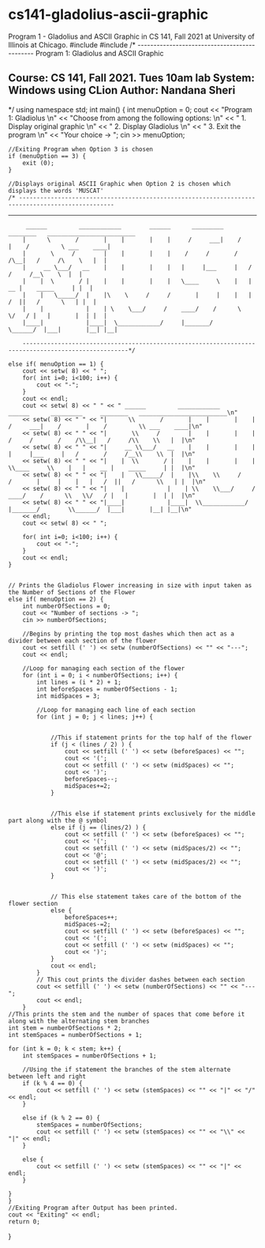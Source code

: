 # cs141-gladolius-ascii-graphic
Program 1 - Gladolius and ASCII Graphic in CS 141, Fall 2021 at University of Illinois at Chicago.
#include <iostream>
#include <iomanip>
/* ---------------------------------------------
Program 1: Gladiolus and ASCII Graphic

Course: CS 141, Fall 2021. Tues 10am lab
System: Windows using CLion
Author: Nandana Sheri
---------------------------------------------
*/
using namespace std;
int main() {
    int menuOption = 0;
    cout << "Program 1: Gladiolus            \n"
    << "Choose from among the following options:  \n"
    << "   1. Display original graphic  \n"
    << "   2. Display Gladiolus         \n"
    << "   3. Exit the program          \n"
    << "Your choice -> ";
    cin >> menuOption;


    //Exiting Program when Option 3 is chosen
    if (menuOption == 3) {
        exit (0);
    }

    //Displays original ASCII Graphic when Option 2 is chosen which displays the words 'MUSCAT'
    /* -------------------------------------------------------------------------------------------------
---
         ______         ____________        ______      _________     ________   _________________________
        |      \       /       |    |       |    |     /     ___|    /       |    /         \ ___    ____|
        |       \     /        |    |       |    |    /     /       /    /\__|   /     /\    \   |  |
        |     __ \___/   __    |    |       |    |   |     |___     |   /       /     /__\    \  |  |
        |    |  \       / |    |    |       |    |   \____     \    |   |    __ |    _____     | |  |
        |    |   \_____/  |    |\    \     /     /       |     |    |   |   /  ||   /      \   | |  |
        |    |            |    | \    \___/     /    ____/    /      \   \/   / |   |       |  | |  |
        |____|            |____|  \____________/     |_______/        \______/  |___|       |__| |__|

        ----------------------------------------------------------------------------------------------------*/

    else if( menuOption == 1) {
        cout << setw( 8) << " ";
        for( int i=0; i<100; i++) {
            cout << "-";
        }
        cout << endl;
        cout << setw( 8) << " " << " ______         ____________        ______      _________     ________   _________________________\n"
        << setw( 8) << " " << "|      \\       /       |    |       |    |     /     ___|    /       |    /         \\ ___    ____|\n"
        << setw( 8) << " " << "|       \\     /        |    |       |    |    /     /       /    /\\__|   /     /\\    \\   |  |\n"
        << setw( 8) << " " << "|     __ \\___/   __    |    |       |    |   |     |___     |   /       /     /__\\    \\  |  |\n"
        << setw( 8) << " " << "|    |  \\       / |    |    |       |    |   \\____     \\    |   |    __ |    _____     | |  |\n"
        << setw( 8) << " " << "|    |   \\_____/  |    |\\    \\     /     /       |     |    |   |   /  ||   /      \\   | |  |\n"
        << setw( 8) << " " << "|    |            |    | \\    \\___/     /    ____/    /      \\   \\/   / |   |       |  | |  |\n"
        << setw( 8) << " " << "|____|            |____|  \\____________/     |_______/        \\______/  |___|       |__| |__|\n"
        << endl;
        cout << setw( 8) << " ";

        for( int i=0; i<100; i++) {
            cout << "-";
        }
        cout << endl;
    }


    // Prints the Gladiolus Flower increasing in size with input taken as the Number of Sections of the Flower
    else if( menuOption == 2) {
        int numberOfSections = 0;
        cout << "Number of sections -> ";
        cin >> numberOfSections;

        //Begins by printing the top most dashes which then act as a divider between each section of the flower
        cout << setfill (' ') << setw (numberOfSections) << "" << "---";
        cout << endl;

        //Loop for managing each section of the flower
        for (int i = 0; i < numberOfSections; i++) {
            int lines = (i * 2) + 1;
            int beforeSpaces = numberOfSections - 1;
            int midSpaces = 3;

            //Loop for managing each line of each section
            for (int j = 0; j < lines; j++) {


                //This if statement prints for the top half of the flower
                if (j < (lines / 2) ) {
                    cout << setfill (' ') << setw (beforeSpaces) << "";
                    cout << '(';
                    cout << setfill (' ') << setw (midSpaces) << "";
                    cout << ')';
                    beforeSpaces--;
                    midSpaces+=2;
                }


                //This else if statement prints exclusively for the middle part along with the @ symbol
                else if (j == (lines/2) ) {
                    cout << setfill (' ') << setw (beforeSpaces) << "";
                    cout << '(';
                    cout << setfill (' ') << setw (midSpaces/2) << "";
                    cout << '@';
                    cout << setfill (' ') << setw (midSpaces/2) << "";
                    cout << ')';
                }


                // This else statement takes care of the bottom of the flower section
                else {
                    beforeSpaces++;
                    midSpaces-=2;
                    cout << setfill (' ') << setw (beforeSpaces) << "";
                    cout << '(';
                    cout << setfill (' ') << setw (midSpaces) << "";
                    cout << ')';
                }
                cout << endl;
            }
            // This cout prints the divider dashes between each section
            cout << setfill (' ') << setw (numberOfSections) << "" << "---";
            cout << endl;
        }
    //This prints the stem and the number of spaces that come before it along with the alternating stem branches
    int stem = numberOfSections * 2;
    int stemSpaces = numberOfSections + 1;

    for (int k = 0; k < stem; k++) {
        int stemSpaces = numberOfSections + 1;

        //Using the if statement the branches of the stem alternate between left and right
        if (k % 4 == 0) {
            cout << setfill (' ') << setw (stemSpaces) << "" << "|" << "/" << endl;
        }

        else if (k % 2 == 0) {
            stemSpaces = numberOfSections;
            cout << setfill (' ') << setw (stemSpaces) << "" << "\\" <<  "|" << endl;
        }

        else {
            cout << setfill (' ') << setw (stemSpaces) << "" << "|" << endl;
        }

    }
    }
    //Exiting Program after Output has been printed.
    cout << "Exiting" << endl;
    return 0;

}
